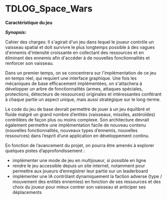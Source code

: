 # TDLOG_Space_Wars

**Caractéristique du jeu**

***Synopsis:***

Cahier des charges:
Il s'agirait d'un jeu dans lequel le joueur contrôle un vaisseau spatial et doit survivre le plus longtemps possible à des vagues d'ennemis d'intensité croissante en collectant des ressources et en éliminant des ennemis afin d'accéder à de nouvelles fonctionnalités et renforcer son vaisseau.

Dans un premier temps, on se concentrera sur l'implémentation de ce jeu en temps réel, qui requiert une interface graphique. Une fois les mécaniques de base efficacement implémentées, on s'attachera à développer un arbre de fonctionnalités (armes, attaques spéciales, protections, détecteurs de ressources) originales et intéressantes conférant à chaque partie un aspect unique, mais aussi stratégique sur le long-terme. 

Le code du jeu de base devrait permettre de jouer à un jeu équilibré et fluide malgré un grand nombre d’entités (vaisseaux, missiles, astéroïdes) contrôlées de façon plus ou moins complexe. Son architecture devrait également permettre une implémentation facile de nouveau contenu (nouvelles fonctionnalités, nouveaux types d’ennemis, nouvelles ressources) dans l’esprit d’une application en développement continu.

En fonction de l’avancement du projet, on pourra être amenés à explorer quelques pistes d’approfondissement :
- implémenter une mode de jeu en multijoueur, si possible en ligne
- rendre le jeu accessible depuis un site internet, notamment pour permettre aux joueurs d’enregistrer leur partie sur un leaderboard
- implémenter une IA contrôlant dynamiquement la faction adverse (type / mouvement des entités ennemies) en fonction de ses ressources et des choix du joueur pour mieux contrer son vaisseau et anticiper ses déplacements



